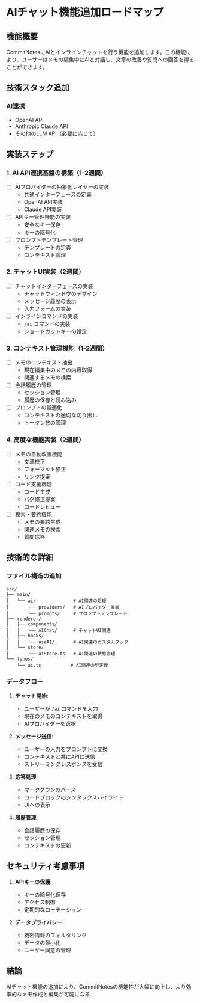 # AIチャット機能追加ロードマップ

## 機能概要

CommitNotesにAIとインラインチャットを行う機能を追加します。この機能により、ユーザーはメモの編集中にAIと対話し、文章の改善や質問への回答を得ることができます。

## 技術スタック追加

### AI連携

- OpenAI API
- Anthropic Claude API
- その他のLLM API（必要に応じて）

## 実装ステップ

### 1. AI API連携基盤の構築（1-2週間）

- [ ] AIプロバイダーの抽象化レイヤーの実装
  - 共通インターフェースの定義
  - OpenAI API実装
  - Claude API実装
- [ ] APIキー管理機能の実装
  - 安全なキー保存
  - キーの暗号化
- [ ] プロンプトテンプレート管理
  - テンプレートの定義
  - コンテキスト管理

### 2. チャットUI実装（2週間）

- [ ] チャットインターフェースの実装
  - チャットウィンドウのデザイン
  - メッセージ履歴の表示
  - 入力フォームの実装
- [ ] インラインコマンドの実装
  - `/ai` コマンドの実装
  - ショートカットキーの設定

### 3. コンテキスト管理機能（1-2週間）

- [ ] メモのコンテキスト抽出
  - 現在編集中のメモの内容取得
  - 関連するメモの検索
- [ ] 会話履歴の管理
  - セッション管理
  - 履歴の保存と読み込み
- [ ] プロンプトの最適化
  - コンテキストの適切な切り出し
  - トークン数の管理

### 4. 高度な機能実装（2週間）

- [ ] メモの自動改善機能
  - 文章校正
  - フォーマット修正
  - リンク提案
- [ ] コード支援機能
  - コード生成
  - バグ修正提案
  - コードレビュー
- [ ] 検索・要約機能
  - メモの要約生成
  - 関連メモの検索
  - 質問応答

## 技術的な詳細

### ファイル構造の追加

```
src/
├── main/
│   └── ai/              # AI関連の処理
│       ├── providers/   # AIプロバイダー実装
│       └── prompts/     # プロンプトテンプレート
├── renderer/
│   ├── components/
│   │   └── AIChat/      # チャットUI関連
│   ├── hooks/
│   │   └── useAI/       # AI関連のカスタムフック
│   └── store/
│       └── aiStore.ts   # AI関連の状態管理
└── types/
    └── ai.ts           # AI関連の型定義
```

### データフロー

1. **チャット開始**:

   - ユーザーが `/ai` コマンドを入力
   - 現在のメモのコンテキストを取得
   - AIプロバイダーを選択

2. **メッセージ送信**:

   - ユーザーの入力をプロンプトに変換
   - コンテキストと共にAPIに送信
   - ストリーミングレスポンスを受信

3. **応答処理**:

   - マークダウンのパース
   - コードブロックのシンタックスハイライト
   - UIへの表示

4. **履歴管理**:
   - 会話履歴の保存
   - セッション管理
   - コンテキストの更新

## セキュリティ考慮事項

1. **APIキーの保護**:

   - キーの暗号化保存
   - アクセス制御
   - 定期的なローテーション

2. **データプライバシー**:
   - 機密情報のフィルタリング
   - データの最小化
   - ユーザー同意の管理

## 結論

AIチャット機能の追加により、CommitNotesの機能性が大幅に向上し、より効率的なメモ作成と編集が可能になる
